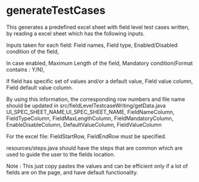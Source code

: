 # generateTestCases

This generates a predefined excel sheet with field level test cases written, by reading a excel sheet which has the following inputs.

Inputs taken for each field:
Field names,
Field type,
Enabled/Disabled condition of the field,

In case enabled,
Maximum Length of the field,
Mandatory condition(Format contains : Y/N),

If field has specific set of values and/or a default value,
Field value column,
Field default value column.

By using this information, the corresponding row numbers and file name should be updated in src/fieldLevelTestcaseWriting/getData.java
UI_SPEC_SHEET_NAME,UI_SPEC_SHEET_NAME, FieldNameColumn, FieldTypeColumn, FieldMaxLengthColumn, FieldMandatoryColumn, EnableDisableColumn, DefaultValueColumn, FieldValueColumn

For the excel file: FieldStartRow, FieldEndRow must be specified.

resources/steps.java should have the steps that are common which are used to guide the user to the fields location.

Note : This just copy pastes the values and can be efficient only if a lot of fields are on the page, and have default functionality.
